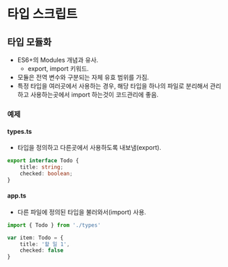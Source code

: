 # 타입 스크립트

## 타입 모듈화

* ES6+의 Modules 개념과 유사.
    * export, import 키워드.
* 모듈은 전역 변수와 구분되는 자체 유효 범위를 가짐.
* 특정 타입을 여러곳에서 사용하는 경우, 해당 타입을 하나의 파일로 분리해서 관리하고 사용하는곳에서 import 하는것이 코드관리에 좋음.

### 예제

#### types.ts

* 타입을 정의하고 다른곳에서 사용하도록 내보냄(export).

```ts
export interface Todo {
    title: string;
    checked: boolean;
}
```

#### app.ts

* 다른 파일에 정의된 타입을 불러와서(import) 사용.

```ts
import { Todo } from './types'

var item: Todo = {
    title: '할 일 1',
    checked: false
}
```

